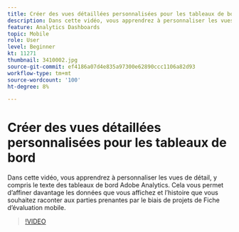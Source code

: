 ```yaml
---
title: Créer des vues détaillées personnalisées pour les tableaux de bord
description: Dans cette vidéo, vous apprendrez à personnaliser les vues de détail, y compris le texte des tableaux de bord Adobe Analytics. Cela vous permet d’affiner davantage les données que vous affichez et l’histoire que vous souhaitez raconter aux parties prenantes par le biais de projets de Fiche d’évaluation mobile. (Doit comporter entre 60 et 160 caractères, mais compte 242 caractères)
feature: Analytics Dashboards
topic: Mobile
role: User
level: Beginner
kt: 11271
thumbnail: 3410002.jpg
source-git-commit: ef4186a07d4e835a97300e62890ccc1106a82d93
workflow-type: tm+mt
source-wordcount: '100'
ht-degree: 8%

---
```



# Créer des vues détaillées personnalisées pour les tableaux de bord

Dans cette vidéo, vous apprendrez à personnaliser les vues de détail, y compris le texte des tableaux de bord Adobe Analytics. Cela vous permet d’affiner davantage les données que vous affichez et l’histoire que vous souhaitez raconter aux parties prenantes par le biais de projets de Fiche d’évaluation mobile.

>[!VIDEO](https://video.tv.adobe.com/v/3410002/?quality=12&learn=on)
